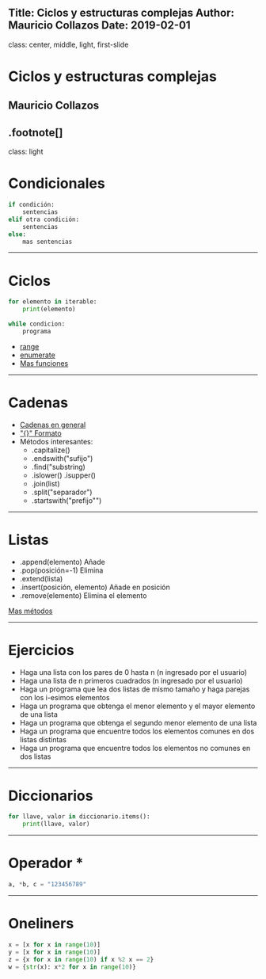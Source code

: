 Title: Ciclos y estructuras complejas
Author: Mauricio Collazos
Date: 2019-02-01
![]()
---
class: center, middle, light, first-slide
# Ciclos y estructuras complejas
## Mauricio Collazos
.footnote[]
---
class: light
# Condicionales
```python
if condición:
    sentencias
elif otra condición:
    sentencias
else:
    mas sentencias
```
---
# Ciclos
```python
for elemento in iterable:
    print(elemento)
    
while condicion:
    programa
```
- [range](https://docs.python.org/3/library/functions.html#func-range)
- [enumerate](https://docs.python.org/3/library/functions.html#enumerate)
- [Mas funciones](https://docs.python.org/3/library/functions.html)
---
# Cadenas
- [Cadenas en general](https://docs.python.org/3/library/stdtypes.html#str)
- ["{}" Formato](https://docs.python.org/3/library/string.html#format-string-syntax)
- Métodos interesantes:
   - .capitalize()
   - .endswith("sufijo")
   - .find("substring)
   - .islower() .isupper()
   - .join(list)
   - .split("separador")
   - .startswith("prefijo"")
---
# Listas
- .append(elemento) Añade 
- .pop(posición=-1) Elimina
- .extend(lista)
- .insert(posición, elemento) Añade en posición
- .remove(elemento) Elimina el elemento


[Mas métodos](https://docs.python.org/3/tutorial/datastructures.html#more-on-lists)

---
# Ejercicios

- Haga una lista con los pares de 0 hasta n (n ingresado por el usuario)
- Haga una lista de n primeros cuadrados (n ingresado por el usuario)
- Haga un programa que lea dos listas de mismo tamaño y haga parejas con los i-esimos elementos
- Haga un programa que obtenga el menor elemento  y el mayor elemento de una lista
- Haga un programa que obtenga el segundo menor elemento de una lista
- Haga un programa que encuentre todos los elementos comunes en dos listas distintas
- Haga un programa que encuentre todos los elementos no comunes en dos listas

---
# Diccionarios
```python
for llave, valor in diccionario.items():
    print(llave, valor)
```

---
# Operador *
```python
a, *b, c = "123456789"
```
---
# Oneliners
```python
x = [x for x in range(10)]
y = [x for x in range(10)]
z = {x for x in range(10) if x %2 x == 2}
w = {str(x): x*2 for x in range(10)}
```